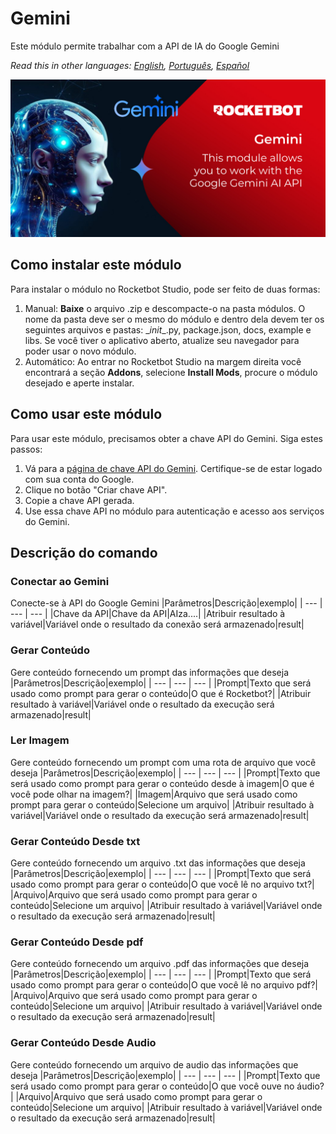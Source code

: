 



# Gemini
  
Este módulo permite trabalhar com a API de IA do Google Gemini  

*Read this in other languages: [English](Manual_Gemini.md), [Português](Manual_Gemini.pr.md), [Español](Manual_Gemini.es.md)*
  
![banner](imgs/Banner_Gemini.jpg)
## Como instalar este módulo
  
Para instalar o módulo no Rocketbot Studio, pode ser feito de duas formas:
1. Manual: __Baixe__ o arquivo .zip e descompacte-o na pasta módulos. O nome da pasta deve ser o mesmo do módulo e dentro dela devem ter os seguintes arquivos e pastas: \__init__.py, package.json, docs, example e libs. Se você tiver o aplicativo aberto, atualize seu navegador para poder usar o novo módulo.
2. Automático: Ao entrar no Rocketbot Studio na margem direita você encontrará a seção **Addons**, selecione **Install Mods**, procure o módulo desejado e aperte instalar.  

## Como usar este módulo

Para usar este módulo, precisamos obter a chave API do Gemini. Siga estes passos:

1. Vá para a [página de chave API do Gemini](https://aistudio.google.com/app/apikey). Certifique-se de estar logado com sua conta do Google.
2. Clique no botão "Criar chave API".
3. Copie a chave API gerada.
4. Use essa chave API no módulo para autenticação e acesso aos serviços do Gemini.
## Descrição do comando

### Conectar ao Gemini
  
Conecte-se à API do Google Gemini
|Parâmetros|Descrição|exemplo|
| --- | --- | --- |
|Chave da API|Chave da API|AIza....|
|Atribuir resultado à variável|Variável onde o resultado da conexão será armazenado|result|

### Gerar Conteúdo
  
Gere conteúdo fornecendo um prompt das informações que deseja
|Parâmetros|Descrição|exemplo|
| --- | --- | --- |
|Prompt|Texto que será usado como prompt para gerar o conteúdo|O que é Rocketbot?|
|Atribuir resultado à variável|Variável onde o resultado da execução será armazenado|result|

### Ler Imagem
  
Gere conteúdo fornecendo um prompt com uma rota de arquivo que você deseja
|Parâmetros|Descrição|exemplo|
| --- | --- | --- |
|Prompt|Texto que será usado como prompt para gerar o conteúdo desde à imagem|O que é você pode olhar na imagem?|
|Imagem|Arquivo que será usado como prompt para gerar o conteúdo|Selecione um arquivo|
|Atribuir resultado à variável|Variável onde o resultado da execução será armazenado|result|

### Gerar Conteúdo Desde txt
  
Gere conteúdo fornecendo um arquivo .txt das informações que deseja
|Parâmetros|Descrição|exemplo|
| --- | --- | --- |
|Prompt|Texto que será usado como prompt para gerar o conteúdo|O que você lê no arquivo txt?|
|Arquivo|Arquivo que será usado como prompt para gerar o conteúdo|Selecione um arquivo|
|Atribuir resultado à variável|Variável onde o resultado da execução será armazenado|result|

### Gerar Conteúdo Desde pdf
  
Gere conteúdo fornecendo um arquivo .pdf das informações que deseja
|Parâmetros|Descrição|exemplo|
| --- | --- | --- |
|Prompt|Texto que será usado como prompt para gerar o conteúdo|O que você lê no arquivo pdf?|
|Arquivo|Arquivo que será usado como prompt para gerar o conteúdo|Selecione um arquivo|
|Atribuir resultado à variável|Variável onde o resultado da execução será armazenado|result|

### Gerar Conteúdo Desde Audio
  
Gere conteúdo fornecendo um arquivo de audio das informações que deseja
|Parâmetros|Descrição|exemplo|
| --- | --- | --- |
|Prompt|Texto que será usado como prompt para gerar o conteúdo|O que você ouve no áudio?|
|Arquivo|Arquivo que será usado como prompt para gerar o conteúdo|Selecione um arquivo|
|Atribuir resultado à variável|Variável onde o resultado da execução será armazenado|result|

